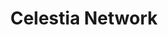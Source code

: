---
layout: default
######## CARD FRONT VARIABLE
img: celestia.png
# kind blockchain : tendermint, polkadot, ethereum, near, move.
kind_blockchain: tendermint
title: Celestia Network
modal: celestia-testnet
# status
# - finished
# - ongoing
# - cancel
# - preparations / other
status: ongoing

######## DETAILS USED MODAL
website: "https://celestia.org/"
event_name: "Janus Testnet 2"
event_link:  "https://gitopia.explorers.guru/validator/gitopiavaloper1zwjdxszdlnx23t4qj6pmf695qlwlyfu5ztauw6"
node_id: "gitopiavaloper1zwjdxszdlnx23t4qj6pmf695qlwlyfu5ztauw6"

######### TECHNOLOGY
os: Ubuntu 22.04
monitoring: 
monitoring_pdf: 
security: "Audit (Lynis and Greenbonde), Hardening CIS"
network: "Wireguard (Communication between Machine)"

######## INFRASTRUCTURE
# if kind_blockchain is tendermint,please assign  tendermint_ of value
tendermint_rpc: https://rpc.gitopia.roomit.xyz
tendermint_api: https://api.gitopia.roomit.xyz
tendermint_grpc: https://grpc.gitopia.roomit.xyz
tendermint_grpc_web:
---